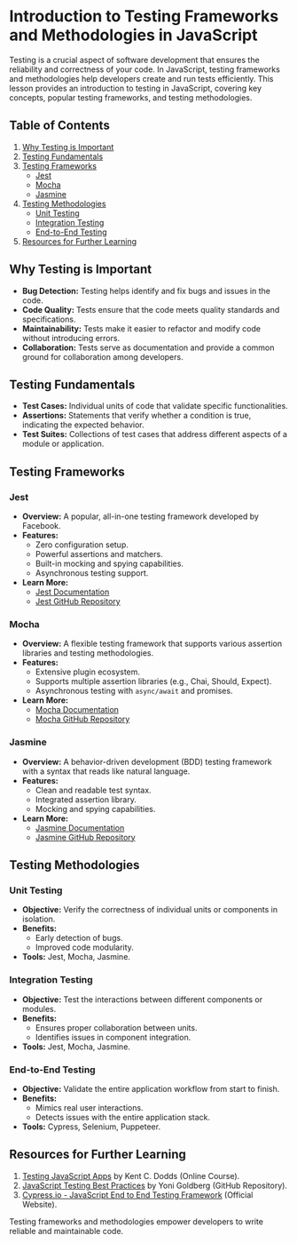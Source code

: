 # Introduction to Testing Frameworks and Methodologies in JavaScript

Testing is a crucial aspect of software development that ensures the reliability and correctness of your code. In JavaScript, testing frameworks and methodologies help developers create and run tests efficiently. This lesson provides an introduction to testing in JavaScript, covering key concepts, popular testing frameworks, and testing methodologies.

## Table of Contents

1. [Why Testing is Important](#why-testing-is-important)
2. [Testing Fundamentals](#testing-fundamentals)
3. [Testing Frameworks](#testing-frameworks)
   - [Jest](#jest)
   - [Mocha](#mocha)
   - [Jasmine](#jasmine)
4. [Testing Methodologies](#testing-methodologies)
   - [Unit Testing](#unit-testing)
   - [Integration Testing](#integration-testing)
   - [End-to-End Testing](#end-to-end-testing)
5. [Resources for Further Learning](#resources-for-further-learning)

## Why Testing is Important

- **Bug Detection:** Testing helps identify and fix bugs and issues in the code.
- **Code Quality:** Tests ensure that the code meets quality standards and specifications.
- **Maintainability:** Tests make it easier to refactor and modify code without introducing errors.
- **Collaboration:** Tests serve as documentation and provide a common ground for collaboration among developers.

## Testing Fundamentals

- **Test Cases:** Individual units of code that validate specific functionalities.
- **Assertions:** Statements that verify whether a condition is true, indicating the expected behavior.
- **Test Suites:** Collections of test cases that address different aspects of a module or application.

## Testing Frameworks

### Jest

- **Overview:** A popular, all-in-one testing framework developed by Facebook.
- **Features:**
  - Zero configuration setup.
  - Powerful assertions and matchers.
  - Built-in mocking and spying capabilities.
  - Asynchronous testing support.
- **Learn More:**
  - [Jest Documentation](https://jestjs.io/docs/en/getting-started)
  - [Jest GitHub Repository](https://github.com/facebook/jest)

### Mocha

- **Overview:** A flexible testing framework that supports various assertion libraries and testing methodologies.
- **Features:**
  - Extensive plugin ecosystem.
  - Supports multiple assertion libraries (e.g., Chai, Should, Expect).
  - Asynchronous testing with `async/await` and promises.
- **Learn More:**
  - [Mocha Documentation](https://mochajs.org/)
  - [Mocha GitHub Repository](https://github.com/mochajs/mocha)

### Jasmine

- **Overview:** A behavior-driven development (BDD) testing framework with a syntax that reads like natural language.
- **Features:**
  - Clean and readable test syntax.
  - Integrated assertion library.
  - Mocking and spying capabilities.
- **Learn More:**
  - [Jasmine Documentation](https://jasmine.github.io/)
  - [Jasmine GitHub Repository](https://github.com/jasmine/jasmine)

## Testing Methodologies

### Unit Testing

- **Objective:** Verify the correctness of individual units or components in isolation.
- **Benefits:**
  - Early detection of bugs.
  - Improved code modularity.
- **Tools:** Jest, Mocha, Jasmine.

### Integration Testing

- **Objective:** Test the interactions between different components or modules.
- **Benefits:**
  - Ensures proper collaboration between units.
  - Identifies issues in component integration.
- **Tools:** Jest, Mocha, Jasmine.

### End-to-End Testing

- **Objective:** Validate the entire application workflow from start to finish.
- **Benefits:**
  - Mimics real user interactions.
  - Detects issues with the entire application stack.
- **Tools:** Cypress, Selenium, Puppeteer.

## Resources for Further Learning

1. [Testing JavaScript Apps](https://testingjavascript.com/) by Kent C. Dodds (Online Course).
2. [JavaScript Testing Best Practices](https://github.com/goldbergyoni/javascript-testing-best-practices) by Yoni Goldberg (GitHub Repository).
3. [Cypress.io - JavaScript End to End Testing Framework](https://www.cypress.io/) (Official Website).

Testing frameworks and methodologies empower developers to write reliable and maintainable code.